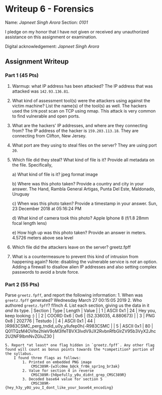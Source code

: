 # Writeup 6 - Forensics

Name: *Japneet Singh Arora*
Section: *0101*

I pledge on my honor that I have not given or received any unauthorized assistance on this assignment or examination.

Digital acknowledgement: *Japneet Singh Arora*

## Assignment Writeup

### Part 1 (45 Pts)
1. Warmup: what IP address has been attacked? 
    The IP address that was attacked was `142.93.136.81`.

2. What kind of assessment tool(s) were the attackers using against the victim machine? List the name(s) of the tool(s) as well.
    The hackers used the `SYN` post scan on TCP using nmap. This attack is very common to find vulnerable and open ports. 

3. What are the hackers' IP addresses, and where are they connecting from?
    The IP address of the hacker is `159.203.113.18`. They are connecting from Clifton, New Jersey.

4. What port are they using to steal files on the server?
    They are using port `20`.

5. Which file did they steal? What kind of file is it? Provide all metadata on the file. Specifically,

    a) What kind of file is it?
        jpeg format image

    b) Where was this photo taken? Provide a country and city in your answer.
        The Hand, Rambla General Artigas, Punta Del Este, Maldonado, Uruguay

    c) When was this photo taken? Provide a timestamp in your answer.
        Sun, 23 December 2018 at 05:16:24 PM

    d) What kind of camera took this photo?
        Apple Iphone 8 (f/1.8 28mm focal length lens)
    
    e) How high up was this photo taken? Provide an answer in meters.
        4.5726 meters above sea level

6. Which file did the attackers leave on the server?
    greetz.fpff

7. What is a countermeasure to prevent this kind of intrusion from happening again? Note: disabling the vulnerable service is *not* an option.
    Adding a firewall to disallow alien IP addresses and also setting complex passwords to avoid a brute force.

### Part 2 (55 Pts)

Parse `greetz.fpff`, and report the following information:
    1. When was `greetz.fpff` generated?
        Wednesday March 27 00:15:05 2019
    2. Who authored `greetz.fpff`?
        fl1nch
    4. List each section, giving us the data in it *and* its type.
        | Section |    Type   |  Length  |  Value |
        |    1    | ASCII 0x1 |    24    |  Hey you, keep looking :) |
        |    2    | COORD 0x6 |    0x6   |  (52.336035, 4.880673)    |
        |    3    | PNG 0x8   |   202776 |          Testudo          |
        |    4    | ASCII 0x1 |     44   | }R983CSMC_perg_tndid_u0y_yllufep0h{-R983CSMC |
        |    5    | ASCII 0x1 |     80   | Q01TQzM4OVIte2hleV9oM3lfeTBVX3lvdV9JX2RvbnRfbGlrZV95b3VyX2Jhc2U2NF9lbmNvZGluZ30 |

    5. Report *at least* one flag hidden in `greetz.fpff`. Any other flag found will count as bonus points towards the *competition* portion of the syllabus.
        I found three flags as follows:
            1. Printed on embedded PNG image
                CMSC389R-{w3lc0me_b@ck_fr0m_spr1ng_br3ak}
            2. Value for section 4 in reverse
                CMSC389R-{h0pefully_y0u_didnt_grep_CMSC389R}
            3. Decoded base64 value for section 5
                CMSC389R-{hey_h3y_y0U_you_I_dont_like_your_base64_encoding}
